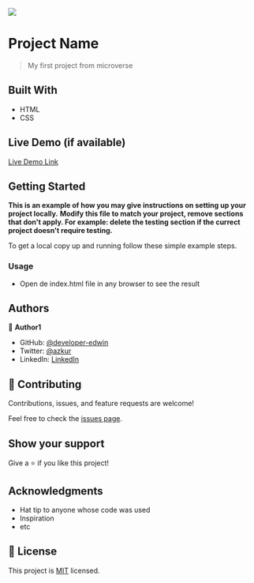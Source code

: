 ![](https://img.shields.io/badge/Microverse-blueviolet)

# Project Name

> My first project from microverse

## Built With

- HTML
- CSS

## Live Demo (if available)

[Live Demo Link](https://localhost)

## Getting Started

**This is an example of how you may give instructions on setting up your project locally.**
**Modify this file to match your project, remove sections that don't apply. For example: delete the testing section if the currect project doesn't require testing.**

To get a local copy up and running follow these simple example steps.

### Usage

- Open de index.html file in any browser to see the result

## Authors

👤 **Author1**

- GitHub: [@developer-edwin](https://github.com/developer-edwin)
- Twitter: [@azkur](https://twitter.com/azkur)
- LinkedIn: [LinkedIn](https://linkedin.com/in/linkedinhandle)

## 🤝 Contributing

Contributions, issues, and feature requests are welcome!

Feel free to check the [issues page](../../issues/).

## Show your support

Give a ⭐️ if you like this project!

## Acknowledgments

- Hat tip to anyone whose code was used
- Inspiration
- etc

## 📝 License

This project is [MIT](./MIT.md) licensed.
